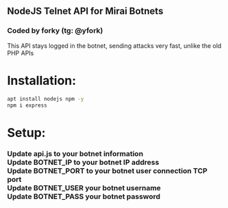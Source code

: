 <h2>NodeJS Telnet API for Mirai Botnets</h2>

<h3>Coded by forky (tg: @yfork)</h3>

This API stays logged in the botnet, sending attacks very fast, unlike the old PHP APIs

<h1>Installation:</h1>

```sh
apt install nodejs npm -y
npm i express
```

<h1>Setup:</h1>

<h3>Update api.js to your botnet information<br>
Update BOTNET_IP to your botnet IP address<br>
Update BOTNET_PORT to your botnet user connection TCP port<br>
Update BOTNET_USER your botnet username<br>
Update BOTNET_PASS your botnet password</h3>
